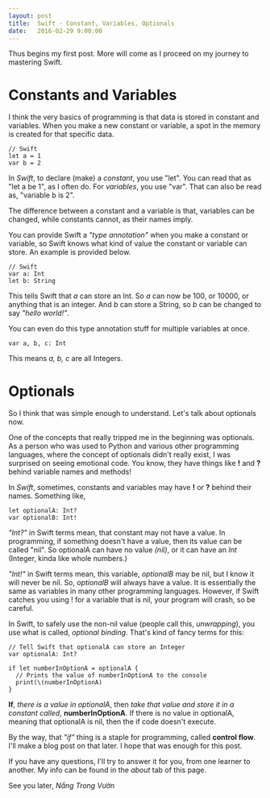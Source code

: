```yaml
---
layout: post
title:  Swift - Constant, Variables, Optionals
date:   2016-02-29 9:00:00
---
```


Thus begins my first post. More will come as I proceed on my journey to mastering Swift.

# Constants and Variables
I think the very basics of programming is that data is stored in constant and variables. When you make a new constant or variable, a spot in the memory is created for that specific data.

```
// Swift
let a = 1
var b = 2

```

In *Swift*, to declare (make) a *constant*, you use "let". You can read that as "let a be 1", as I often do. For *variables*, you use "var". That can also be read as, "variable b is 2".

The difference between a constant and a variable is that, variables can be changed, while constants cannot, as their names imply.

You can provide Swift a *"type annotation"* when you make a constant or variable, so Swift knows what kind of value the constant or variable can store. An example is provided below.

```
// Swift
var a: Int
let b: String
```

This tells Swift that *a* can store an Int. So *a* can now be 100, or 10000, or anything that is an integer. And *b* can store a String, so *b* can be changed to say *"hello world!"*.

You can even do this type annotation stuff for multiple variables at once.

```
var a, b, c: Int
```
This means *a, b, c* are all Integers.

# Optionals
So I think that was simple enough to understand. Let's talk about optionals now.

One of the concepts that really tripped me in the beginning was optionals. As a person who was used to Python and various other programming languages, where the concept of optionals didn't really exist, I was surprised on seeing emotional code. You know, they have things like **!** and **?** behind variable names and methods!

In *Swift*, sometimes, constants and variables may have **!** or **?** behind their names. Something like,

```
let optionalA: Int?
var optionalB: Int!
```

*"Int?"* in Swift terms mean, that constant may not have a value. In programming, if something doesn't have a value, then its value can be called "nil". So optionalA can have no value *(nil)*, or it can have an *Int* (Integer, kinda like whole numbers.)

*"Int!"* in Swift terms mean, this variable, *optionalB* may be nil, but I know it will never be nil. So, *optionalB* will always have a value. It is essentially the same as variables in many other programming languages. However, if Swift catches you using ! for a variable that is nil, your program will crash, so be careful.

In Swift, to safely use the non-nil value (people call this, *unwrapping*), you use what is called, *optional binding*. That's kind of fancy terms for this:

```
// Tell Swift that optionalA can store an Integer
var optionalA: Int?

if let numberInOptionA = optionalA {
  // Prints the value of numberInOptionA to the console
  print(\(numberInOptionA)
}
```

**If**, *there is a value in optionalA*, then *take that value and store it in a constant called*, **numberInOptionA**. If there is no value in optionalA, meaning that optionalA is nil, then the if code doesn't execute.

By the way, that *"if"* thing is a staple for programming, called **control flow**.  I'll make a blog post on that later. I hope that was enough for this post.

If you have any questions, I'll try to answer it for you, from one learner to another. My info can be found in the *about* tab of this page.

See you later,
*Nắng Trong Vườn*
